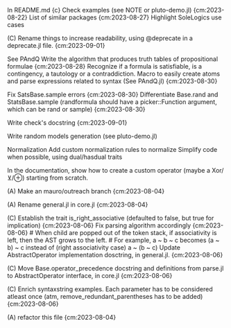 In README.md {c}
    Check examples (see NOTE or pluto-demo.jl) {cm:2023-08-22}
    List of similar packages {cm:2023-08-27}
    Highlight SoleLogics use cases

(C) Rename things to increase readability, using @deprecate in a deprecate.jl file. {cm:2023-09-01}

See PAndQ
    Write the algorithm that produces truth tables of propositional formulae {cm:2023-08-28}
    Recognize if a formula is satisfiable, is a contingency, a tautology or a contraddiction.
    Macro to easily create atoms and parse expressions related to syntax (See PAndQ.jl) {cm:2023-08-30}

Fix SatsBase.sample errors {cm:2023-08-30}
Differentiate Base.rand and StatsBase.sample (randformula should have a picker::Function argument, which can be rand or sample) {cm:2023-08-30}

Write check's docstring {cm:2023-09-01}

Write random models generation (see pluto-demo.jl)

Normalization
    Add custom normalization rules to normalize
    Simplify code when possible, using dual/hasdual traits

In the documentation, show how to create a custom operator (maybe a Xor/⊻/⊕) starting from scratch.

(A) Make an mauro/outreach branch {cm:2023-08-04}

(A) Rename general.jl in core.jl {cm:2023-08-04}

(C) Establish the trait is_right_associative (defaulted to false, but true for implication) {cm:2023-08-06}
    Fix parsing algorithm accordingly {cm:2023-08-06}
        # When child are popped out of the token stack, if associativity is left, then the AST grows to the left.
        # For example, a ~ b ~ c becomes (a ~ b) ~ c instead of (right associativity case) a ~ (b ~ c)
    Update AbstractOperator implementation dosctring, in general.jl. {cm:2023-08-06}

(C) Move Base.operator_precedence docstring and definitions from parse.jl to AbstractOperator interface, in core.jl {cm:2023-08-06}

(C) Enrich syntaxstring examples. Each parameter has to be considered atleast once (atm, remove_redundant_parentheses has to be added) {cm:2023-08-06}

(A) refactor this file {cm:2023-08-04}